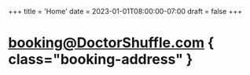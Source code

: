 +++
title = 'Home'
date = 2023-01-01T08:00:00-07:00
draft = false
+++
# [booking@DoctorShuffle.com](mailto:booking@doctorshuffle.com) { class="booking-address" }